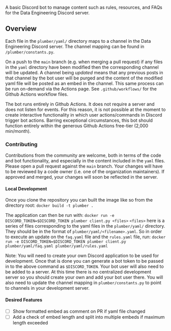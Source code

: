 A basic Discord bot to manage content such as rules, resources, and FAQs for the Data Engineering Discord server.

## Overview
Each file in the `plumber/yaml/` directory maps to a channel in the Data Engineering Discord server. The channel mapping can be found in `/plumber/constants.py`. 

On a push to the `main` branch (e.g. when merging  a pull request) if any files in the `yaml` directory have been modified then the corresponding channel will be updated. A channel being *updated* means that any previous posts in that channel by the bot user will be purged and the content of the modified yaml file will be posted as an embed in the channel. This same process can be run on-demand via the Actions page. See `.github/workflows/` for the Github Actions workflow files.

The bot runs entirely in Github Actions. It does not require a server and does not listen for events. For this reason, it is not possible at the moment to create interactive functionality in which user actions/commands in Discord trigger bot actions. Barring exceptional circumstances, this bot should function entirely within the generous Github Actions free-tier (2,000 min/month).

### Contributing
Contributions from the community are welcome, both in terms of the code and bot functionality, and especially in the content included in the `yaml` files. Please open a pull request against the `main` branch. Your changes will have to be reviewed by a code owner (i.e. one of the organization maintainers). If approved and merged, your changes will soon be reflected in the server.

#### Local Development
Once you clone the repository you can built the image like so from the directory root: `docker build -t plumber . `

The application can then be run with: `docker run -e DISCORD_TOKEN=$DISCORD_TOKEN plumber client.py <files>`
`<files>` here is a series of files corresponding to the yaml files in the `plumber/yaml/` directory. They should be in the format of `plumber/yaml/<filename>.yaml`. So in order to execute an update on the `faq.yaml` file and the `rules.yaml` file, run: `docker run -e DISCORD_TOKEN=$DISCORD_TOKEN plumber client.py plumber/yaml/faq.yaml plumber/yaml/rules.yaml`

Note: You will need to create your own Discord application to be used for development. Once that is done you can generate a bot token to be passed in to the above command as `$DISCORD_TOKEN`. Your bot user will also need to be added to a server. At this time there is no centralized development server so you should create your own and add your bot user there. You will also need to update the channel mapping in `plumber/constants.py` to point to channels in your development server.

#### Desired Features
- [ ] Show formatted embed as comment on PR if yaml file changed
- [ ] Add a check of embed length and split into multiple embeds if maximum length exceeded